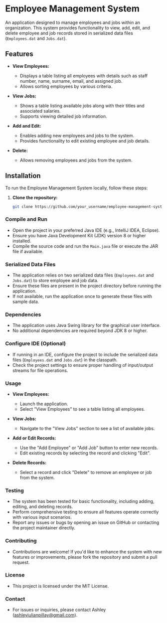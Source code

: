 # Employee Management System

An application designed to manage employees and jobs within an organization. This system provides functionality to view, add, edit, and delete employee and job records stored in serialized data files (`Employees.dat` and `Jobs.dat`).

## Features

- **View Employees:**
  - Displays a table listing all employees with details such as staff number, name, surname, email, and assigned job.
  - Allows sorting employees by various criteria.
  
- **View Jobs:**
  - Shows a table listing available jobs along with their titles and associated salaries.
  - Supports viewing detailed job information.
  
- **Add and Edit:**
  - Enables adding new employees and jobs to the system.
  - Provides functionality to edit existing employee and job details.

- **Delete:**
  - Allows removing employees and jobs from the system.

## Installation

To run the Employee Management System locally, follow these steps:

1. **Clone the repository:**

   ```sh
   git clone https://github.com/your_username/employee-management-system.git
### Compile and Run

- Open the project in your preferred Java IDE (e.g., IntelliJ IDEA, Eclipse).
- Ensure you have Java Development Kit (JDK) version 8 or higher installed.
- Compile the source code and run the `Main.java` file or execute the JAR file if available.

### Serialized Data Files

- The application relies on two serialized data files (`Employees.dat` and `Jobs.dat`) to store employee and job data.
- Ensure these files are present in the project directory before running the application.
- If not available, run the application once to generate these files with sample data.

### Dependencies

- The application uses Java Swing library for the graphical user interface.
- No additional dependencies are required beyond JDK 8 or higher.

### Configure IDE (Optional)

- If running in an IDE, configure the project to include the serialized data files (`Employees.dat` and `Jobs.dat`) in the classpath.
- Check the project settings to ensure proper handling of input/output streams for file operations.

### Usage

- **View Employees:**
  - Launch the application.
  - Select "View Employees" to see a table listing all employees.

- **View Jobs:**
  - Navigate to the "View Jobs" section to see a list of available jobs.

- **Add or Edit Records:**
  - Use the "Add Employee" or "Add Job" button to enter new records.
  - Edit existing records by selecting the record and clicking "Edit".

- **Delete Records:**
  - Select a record and click "Delete" to remove an employee or job from the system.

### Testing

- The system has been tested for basic functionality, including adding, editing, and deleting records.
- Perform comprehensive testing to ensure all features operate correctly with various input scenarios.
- Report any issues or bugs by opening an issue on GitHub or contacting the project maintainer directly.

### Contributing

- Contributions are welcome! If you'd like to enhance the system with new features or improvements, please fork the repository and submit a pull request.

### License

- This project is licensed under the MIT License.

### Contact

- For issues or inquiries, please contact Ashley (ashleyjulianpillay@gmail.com).

